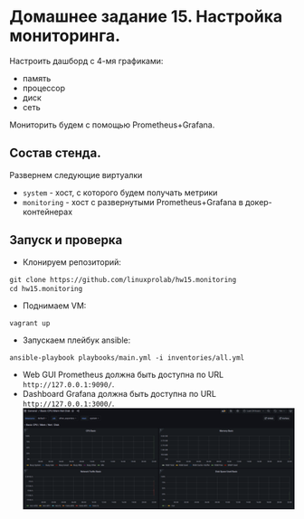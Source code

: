# Домашнее задание 15. Настройка мониторинга.
Настроить дашборд с 4-мя графиками:
- память
- процессор
- диск
- сеть

Мониторить будем с помощью Prometheus+Grafana.
## Состав стенда.
Развернем следующие виртуалки
- `system` - хост, с которого будем получать метрики
- `monitoring` - хост с развернутыми Prometheus+Grafana в докер-контейнерах

## Запуск и проверка
- Клонируем репозиторий:
```
git clone https://github.com/linuxprolab/hw15.monitoring
cd hw15.monitoring
```
- Поднимаем VM:
```
vagrant up
```
- Запускаем плейбук ansible:
```
ansible-playbook playbooks/main.yml -i inventories/all.yml 
```
- Web GUI Prometheus должна быть доступна по  URL `http://127.0.0.1:9090/`.
- Dashboard Grafana должна быть доступна по  URL `http://127.0.0.1:3000/`.
![net scheme](img/dashboard.png)